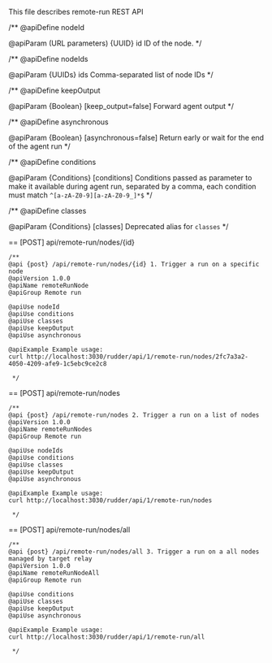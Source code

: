 This file describes remote-run REST API

 /**
   @apiDefine nodeId

   @apiParam (URL parameters) {UUID} id ID of the node.
*/

 /**
   @apiDefine nodeIds

   @apiParam {UUIDs} ids Comma-separated list of node IDs
*/

/**
   @apiDefine keepOutput

   @apiParam {Boolean} [keep_output=false] Forward agent output
*/

/**
   @apiDefine asynchronous

   @apiParam {Boolean} [asynchronous=false] Return early or wait for the end of the agent run
*/

/**
   @apiDefine conditions

   @apiParam {Conditions} [conditions] Conditions passed as parameter to make it available during agent run, separated by a comma, each condition must match `^[a-zA-Z0-9][a-zA-Z0-9_]*$`
*/

/**
   @apiDefine classes

   @apiParam {Conditions} [classes] Deprecated alias for `classes`
*/

== [POST] api/remote-run/nodes/{id}

    /**
    @api {post} /api/remote-run/nodes/{id} 1. Trigger a run on a specific node
    @apiVersion 1.0.0
    @apiName remoteRunNode
    @apiGroup Remote run
    
    @apiUse nodeId
    @apiUse conditions
    @apiUse classes
    @apiUse keepOutput
    @apiUse asynchronous

    @apiExample Example usage:
    curl http://localhost:3030/rudder/api/1/remote-run/nodes/2fc7a3a2-4050-4209-afe9-1c5ebc9ce2c8
  
     */

== [POST] api/remote-run/nodes

    /**
    @api {post} /api/remote-run/nodes 2. Trigger a run on a list of nodes
    @apiVersion 1.0.0
    @apiName remoteRunNodes
    @apiGroup Remote run
    
    @apiUse nodeIds
    @apiUse conditions
    @apiUse classes
    @apiUse keepOutput
    @apiUse asynchronous

    @apiExample Example usage:
    curl http://localhost:3030/rudder/api/1/remote-run/nodes
  
     */

== [POST] api/remote-run/nodes/all

    /**
    @api {post} /api/remote-run/nodes/all 3. Trigger a run on a all nodes managed by target relay
    @apiVersion 1.0.0
    @apiName remoteRunNodeAll
    @apiGroup Remote run
    
    @apiUse conditions
    @apiUse classes
    @apiUse keepOutput
    @apiUse asynchronous

    @apiExample Example usage:
    curl http://localhost:3030/rudder/api/1/remote-run/all
  
     */
